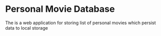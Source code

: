 # Personal Movie Database
The is a web application for storing list of personal movies which persist data to local storage

